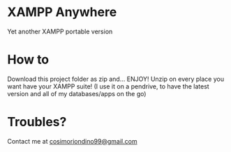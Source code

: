 # XAMPP Anywhere
Yet another XAMPP portable version
# How to
Download this project folder as zip and... ENJOY!
Unzip on every place you want have your XAMPP suite!
(I use it on a pendrive, to have the latest version and all of my databases/apps on the go)
# Troubles?
Contact me at cosimoriondino99@gmail.com
